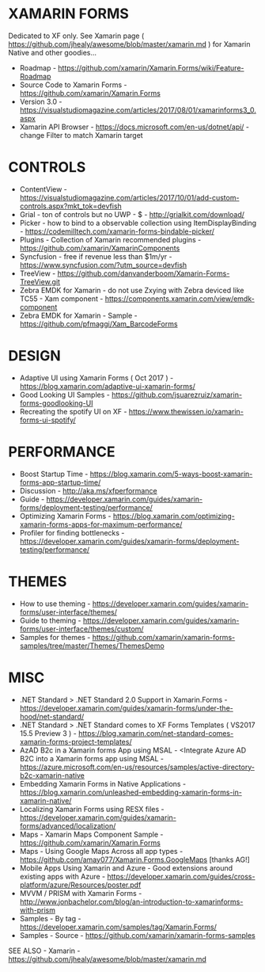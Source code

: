 # XAMARIN FORMS

Dedicated to XF only.  See Xamarin page ( https://github.com/jhealy/awesome/blob/master/xamarin.md ) for Xamarin Native and other goodies...

* Roadmap - https://github.com/xamarin/Xamarin.Forms/wiki/Feature-Roadmap
* Source Code to Xamarin Forms - https://github.com/xamarin/Xamarin.Forms
* Version 3.0 - https://visualstudiomagazine.com/articles/2017/08/01/xamarinforms3_0.aspx
* Xamarin API Browser - https://docs.microsoft.com/en-us/dotnet/api/ - change Filter to match Xamarin target

# CONTROLS
* ContentView - https://visualstudiomagazine.com/articles/2017/10/01/add-custom-controls.aspx?mkt_tok=devfish
* Grial - ton of controls but no UWP - $ - http://grialkit.com/download/
* Picker - how to bind to a observable collection using ItemDisplayBinding - https://codemilltech.com/xamarin-forms-bindable-picker/
* Plugins - Collection of Xamarin recommended plugins - https://github.com/xamarin/XamarinComponents
* Syncfusion - free if revenue less than $1m/yr - https://www.syncfusion.com/?utm_source=devfish
* TreeView - https://github.com/danvanderboom/Xamarin-Forms-TreeView.git
* Zebra EMDK for Xamarin - do not use Zxying with Zebra deviced like TC55 - Xam component - https://components.xamarin.com/view/emdk-component
* Zebra EMDK for Xamarin - Sample - https://github.com/pfmaggi/Xam_BarcodeForms

# DESIGN
* Adaptive UI using Xamarin Forms ( Oct 2017 ) - https://blog.xamarin.com/adaptive-ui-xamarin-forms/
* Good Looking UI Samples - https://github.com/jsuarezruiz/xamarin-forms-goodlooking-UI 
* Recreating the spotify UI on XF - https://www.thewissen.io/xamarin-forms-ui-spotify/

# PERFORMANCE
* Boost Startup Time - https://blog.xamarin.com/5-ways-boost-xamarin-forms-app-startup-time/
* Discussion - http://aka.ms/xfperformance
* Guide - https://developer.xamarin.com/guides/xamarin-forms/deployment-testing/performance/
* Optimizing Xamarin Forms - https://blog.xamarin.com/optimizing-xamarin-forms-apps-for-maximum-performance/
* Profiler for finding bottlenecks - https://developer.xamarin.com/guides/xamarin-forms/deployment-testing/performance/

# THEMES 
* How to use theming - https://developer.xamarin.com/guides/xamarin-forms/user-interface/themes/ 
* Guide to theming - https://developer.xamarin.com/guides/xamarin-forms/user-interface/themes/custom/
* Samples for themes - https://github.com/xamarin/xamarin-forms-samples/tree/master/Themes/ThemesDemo

# MISC
* .NET Standard > .NET Standard 2.0 Support in Xamarin.Forms - https://developer.xamarin.com/guides/xamarin-forms/under-the-hood/net-standard/
* .NET Standard > .NET Standard comes to XF Forms Templates ( VS2017 15.5 Preview 3 ) - https://blog.xamarin.com/net-standard-comes-xamarin-forms-project-templates/
* AzAD B2c in a Xamarin forms App using MSAL - <Integrate Azure AD B2C into a Xamarin forms app using MSAL - <https://azure.microsoft.com/en-us/resources/samples/active-directory-b2c-xamarin-native>
* Embedding Xamarin Forms in Native Applications - https://blog.xamarin.com/unleashed-embedding-xamarin-forms-in-xamarin-native/
* Localizing Xamarin Forms using RESX files - https://developer.xamarin.com/guides/xamarin-forms/advanced/localization/
* Maps - Xamarin Maps Component Sample - https://github.com/xamarin/Xamarin.Forms
* Maps - Using Google Maps Across all app types - https://github.com/amay077/Xamarin.Forms.GoogleMaps [thanks AG!]
* Mobile Apps Using Xamarin and Azure - Good extensions around existing apps with Azure - https://developer.xamarin.com/guides/cross-platform/azure/Resources/poster.pdf
* MVVM / PRISM with Xamarin Forms - http://www.jonbachelor.com/blog/an-introduction-to-xamarinforms-with-prism
* Samples - By tag - https://developer.xamarin.com/samples/tag/Xamarin.Forms/
* Samples - Source - https://github.com/xamarin/xamarin-forms-samples

SEE ALSO - Xamarin - https://github.com/jhealy/awesome/blob/master/xamarin.md 
